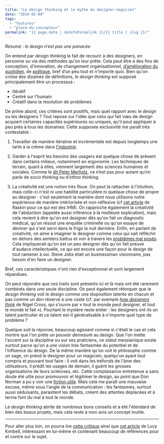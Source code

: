 ```yaml
---
title: "Le design thinking et le mythe du designer-magicien"
date: "2014-02-09"
tags:
  - "features"
  - "place-du-concepteur"
permalink: "{{ page.date | dateToPermalink }}/{{ title | slug }}/"
---
```


_Résumé : le design n’est pas une panacée._

On entend par _design thinking_ le fait de recourir à des designers, en personne ou via des méthodes qu'on leur prête. Cela peut être à des fins de conception, d'innovation, de changement organisationnel, [d’amélioration du quotidien](http://www.fastcodesign.com/3023361/how-design-thinking-could-make-your-new-years-resolutions-stick), de [politique](http://www.govtech.com/policy-management/10-Ways-that-Design-Thinking-Can-Save-Government.html), bref d’un peu tout et n'importe quoi. Bien qu'on croise des dizaines de définitions, le _design thinking_ est supposé principalement être un processus :

- Itératif
- Centré sur l'humain
- Créatif dans la résolution de problèmes

De prime abord, ces critères sont positifs, mais quel rapport avec le design ou les designers ? Tout repose sur l'idée que celui qui fait vœu de design acquiert certaines capacités supérieures ou uniques, qu'il peut appliquer à peu près à tous les domaines. Cette supposée exclusivité me paraît très contestable :

1. Travailler de manière itérative et incrémentale est depuis longtemps une tarte à la crème dans [l'industrie](https://en.wikipedia.org/wiki/Lean_management#Continuously_improve).

2. Garder à l'esprit les besoins des usagers est quelque chose de présent dans certains milieux, notamment en ergonomie. Les techniques de terrain, quant à elles, viennent largement des sciences humaines et sociales. Comme le [dit Peter Merholz](http://blogs.hbr.org/2009/10/why-design-thinking-wont-save/), ce n’est pas pour autant qu’on parle de _socio thinking_ ou d’_ethno thinking_.

3. La créativité est une notion très floue. On peut la rattacher à l'intuition, mais celle-ci n'est ni une habilité particulière ni quelque chose de propre au designer : c'est seulement la manière dont nous utilisons notre expérience de manière intériorisée et non-réflexive (cf [cet article](http://www.asktog.com/papers/raskinintuit.html) de Raskin pour ce qui est des IHM). On rapproche également la créativité de l'abduction (appelée aussi inférence à la meilleure explication), mais cela revient à dire qu'on est designer dès qu'on fait un diagnostic médical, qu'on résout une enquête criminelle ou qu'on essaye de deviner qui s'est servi dans le frigo la nuit dernière. Enfin, en parlant de créativité, on aime à imaginer le designer comme celui qui sait réfléchir en dehors des sentiers battus et voir à travers les [problèmes mal posés](https://en.wikipedia.org/wiki/Wicked_problem). Cela impliquerait qu'on est un peu designer dès qu'on fait preuve d'audace intellectuelle, ce qui est encore une façon pour le design de tout ramener à soi. Steve Jobs était un businessman visionnaire, pas besoin d'en faire un designer.


Bref, ces caractéristiques n'ont rien d'exceptionnel et sont largement répandues.

On peut répondre que ces traits sont présents ici et là mais ont été rarement combinés dans une seule discipline. On peut également rétorquer que le _design thinking_ voit le design comme une disposition latente en chacun et pas comme un don réservé à une caste (cf. par exemple [_how designers think_](http://books.google.fr/books?id=0NF38jrs7cAC&pg=PA49&lpg=PA49&dq=%22suggests+that+everyone+is+capable+of+designing.%22&source=bl&ots=oGWkyf2CLl&sig=R-DILzjkAv67M__XWjORKk__gzI&hl=fr&sa=X&ei=bFzRUpOEOeOO0AWoqIGIAw&ved=0CDwQ6AEwAQ#v=onepage&q=%22suggests%20that%20everyone%20is%20capable%20of%20designing.%22&f=false) de Nigel Cross, qui s'ouvre par « tout le monde peut designer, et tout le monde le fait »). Pourtant le mystère reste entier : les designers ont-ils un talent particulier et ce talent est-il généralisable à n'importe quel type de problème ?

Quelque soit la réponse, beaucoup agissent comme si c'était le cas et cela montre que l'on prête un pouvoir démesuré au design. Que l'on mette l'accent sur la discipline ou sur ses praticiens, ce statut messianique existe surtout parce qu'on a une vision très fantasmée du potentiel et de l'influence du design. De la même manière qu'on voit le philosophe comme un sage, on prend le designer pour un magicien, quelqu'un ayant tout compris et pouvant tout faire : il voit dans les tréfonds de l'âme des utilisateurs, il prédit les usages de demain, il guérit les grosses organisations de leurs scléroses, etc. Cette complaisance entretenue a sans doute été utile pour promouvoir et légitimer le design, au point que Don Norman a pu y voir une [fiction utile](http://www.core77.com/blog/columns/design_thinking_a_useful_myth_16790.asp). Mais cela me paraît une mauvaise excuse, même sous l'angle de la communication : les fantasmes, surtout aussi séduisants, parasitent les débats, créent des attentes déplacées et à terme font du mal à tout le monde.

Le _design thinking_ abrite de nombreux bons conseils et a été l'étendard de bien des beaux projets, mais cela reste à mon avis un concept inutile.

* * *

Pour aller plus loin, on pourra lire [cette critique](http://www.fastcodesign.com/1663480/design-thinking-isnt-a-miracle-cure-but-heres-how-it-helps) ainsi que [cet article](http://www.tandfonline.com/doi/abs/10.2752/175470811X13071166525216) de Lucy Kimbell, intéressant en lui-même et contenant beaucoup de références pour et contre sur le sujet.
